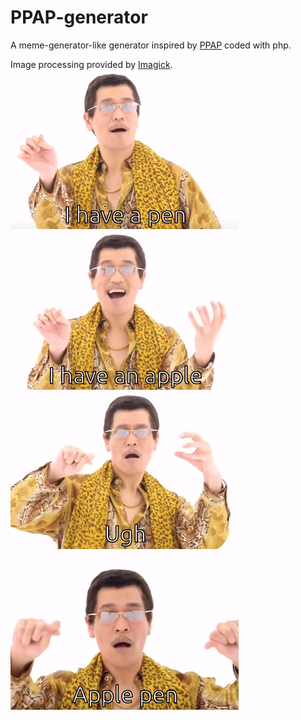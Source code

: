 # PPAP-generator
A meme-generator-like generator inspired by [PPAP](https://www.youtube.com/watch?v=d9TpRfDdyU0) coded with php.

Image processing provided by [Imagick](http://www.imagemagick.org/script/index.php).  
![after](/ppap_sample.jpg)
